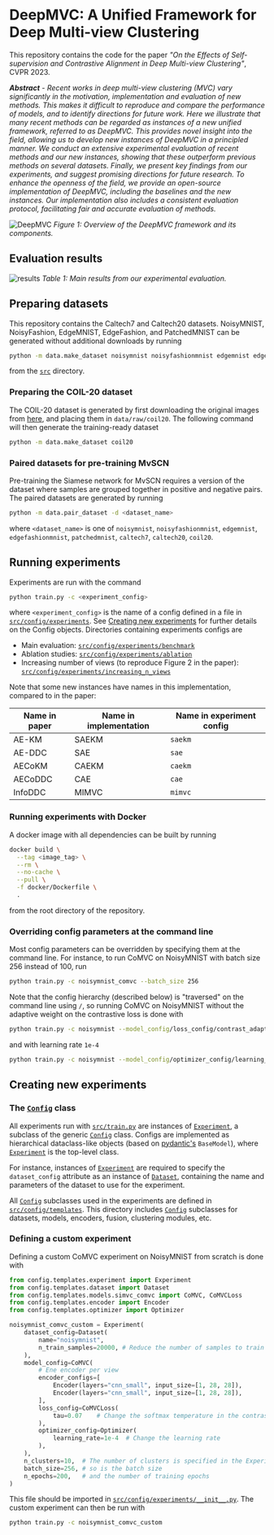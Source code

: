 # DeepMVC: A Unified Framework for Deep Multi-view Clustering

This repository contains the code for the paper _"On the Effects of Self-supervision and Contrastive Alignment in Deep Multi-view Clustering"_, CVPR 2023.

_**Abstract** -
Recent works in deep multi-view clustering (MVC) vary significantly in the motivation, implementation and evaluation of new methods.
This makes it difficult to reproduce and compare the performance of models, and to identify directions for future work.
Here we illustrate that many recent methods can be regarded as instances of a new unified framework, referred to as DeepMVC.
This provides novel insight into the field, allowing us to develop new instances of DeepMVC in a principled manner.
We conduct an extensive experimental evaluation of recent methods and our new instances, showing that these outperform previous methods on several datasets.
Finally, we present key findings from our experiments, and suggest promising directions for future research.
To enhance the openness of the field, we provide an open-source implementation of DeepMVC, including the baselines and the new instances.
Our implementation also includes a consistent evaluation protocol, facilitating fair and accurate evaluation of methods._

![DeepMVC](img/DeepMVC.png)
*Figure 1: Overview of the DeepMVC framework and its components.*

## Evaluation results
![results](img/results.png)
*Table 1: Main results from our experimental evaluation.*


## Preparing datasets
This repository contains the Caltech7 and Caltech20 datasets. 
NoisyMNIST, NoisyFashion, EdgeMNIST, EdgeFashion, and PatchedMNIST can be generated without additional downloads by running
```bash
python -m data.make_dataset noisymnist noisyfashionmnist edgemnist edgefashionmnist patchedmnist
```
from the [`src`](src) directory.


### Preparing the COIL-20 dataset
The COIL-20 dataset is generated by first downloading the original images from 
[here](https://www.cs.columbia.edu/CAVE/software/softlib/coil-20.php), 
and placing them in `data/raw/coil20`.
The following command will then generate the training-ready dataset
```bash
python -m data.make_dataset coil20
```

### Paired datasets for pre-training MvSCN
Pre-training the Siamese network for MvSCN requires a version of the dataset where samples are grouped together in positive and negative pairs.
The paired datasets are generated by running
```bash
python -m data.pair_dataset -d <dataset_name>
```
where `<dataset_name>` is one of `noisymnist`, `noisyfashionmnist`, `edgemnist`, `edgefashionmnist`, `patchedmnist`, `caltech7`, `caltech20`, `coil20`.


## Running experiments
Experiments are run with the command
```bash
python train.py -c <experiment_config>
```
where `<experiment_config>` is the name of a config defined in a file in [`src/config/experiments`](src/config/experiments).
See [Creating new experiments](#creating-new-experiments) for further details on the Config objects. 
Directories containing experiments configs are
* Main evaluation: [`src/config/experiments/benchmark`](src/config/experiments/benchmark)
* Ablation studies: [`src/config/experiments/ablation`](src/config/experiments/ablation)
* Increasing number of views (to reproduce Figure 2 in the paper): [`src/config/experiments/increasing_n_views`](src/config/experiments/increasing_n_views)

Note that some new instances have names in this implementation, compared to in the paper:

| Name in paper | Name in implementation | Name in experiment config |
|---------------|------------------------|---------------------------|
| AE-KM         | SAEKM                  | `saekm`                   |
| AE-DDC        | SAE                    | `sae`                     |
| AECoKM        | CAEKM                  | `caekm`                   |
| AECoDDC       | CAE                    | `cae`                     |
| InfoDDC       | MIMVC                  | `mimvc`                   |


### Running experiments with Docker
A docker image with all dependencies can be built by running
```bash
docker build \
  --tag <image_tag> \
  --rm \
  --no-cache \
  --pull \
  -f docker/Dockerfile \
  .
```
from the root directory of the repository.

### Overriding config parameters at the command line
Most config parameters can be overridden by specifying them at the command line. For instance, to run CoMVC on NoisyMNIST with batch size 256 instead of 100, run
```bash
python train.py -c noisymnist_comvc --batch_size 256
```
Note that the config hierarchy (described below) is "traversed" on the command line using `/`, so running CoMVC on NoisyMNIST without the adaptive weight on the contrastive loss is done with
```bash
python train.py -c noisymnist --model_config/loss_config/contrast_adaptive_weight False
```
and with learning rate `1e-4`
```bash
python train.py -c noisymnist --model_config/optimizer_config/learning_rate 0.0001
```

## Creating new experiments
### The [`Config`](src/config/config.py) class
All experiments run with [`src/train.py`](src/train.py) are instances of [`Experiment`](src/config/templates/experiment.py), a subclass of the generic [`Config`](src/config/config.py) class. 
Configs are implemented as hierarchical dataclass-like objects (based on [pydantic's](https://pydantic-docs.helpmanual.io/) `BaseModel`), where [`Experiment`](src/config/templates/experiment.py) is the top-level class.

For instance, instances of [`Experiment`](src/config/templates/experiment.py) are required to specify the `dataset_config` attribute as an instance of [`Dataset`](src/config/templates/dataset.py), containing the name and parameters of the dataset to use for the experiment. 

All [`Config`](src/config/config.py) subclasses used in the experiments are defined in [`src/config/templates`](src/config/templates).
This directory includes [`Config`](src/config/config.py) subclasses for datasets, models, encoders, fusion, clustering modules, etc.

### Defining a custom experiment

Defining a custom CoMVC experiment on NoisyMNIST from scratch is done with
```python
from config.templates.experiment import Experiment
from config.templates.dataset import Dataset
from config.templates.models.simvc_comvc import CoMVC, CoMVCLoss
from config.templates.encoder import Encoder
from config.templates.optimizer import Optimizer

noisymnist_comvc_custom = Experiment(
    dataset_config=Dataset(
        name="noisymnist",
        n_train_samples=20000, # Reduce the number of samples to train quicker.
    ),
    model_config=CoMVC(
        # Ene encoder per view
        encoder_configs=[
            Encoder(layers="cnn_small", input_size=[1, 28, 28]), 
            Encoder(layers="cnn_small", input_size=[1, 28, 28]), 
        ],
        loss_config=CoMVCLoss(
            tau=0.07    # Change the softmax temperature in the contrastive loss.
        ),
        optimizer_config=Optimizer(
            learning_rate=1e-4  # Change the learning rate
        ),
    ),
    n_clusters=10,  # The number of clusters is specified in the Experiment config
    batch_size=256, # so is the batch size
    n_epochs=200,   # and the number of training epochs
)
```
This file should be imported in [`src/config/experiments/__init__.py`](src/config/experiments/__init__.py).
The custom experiment can then be run with
```bash
python train.py -c noisymnist_comvc_custom
```
